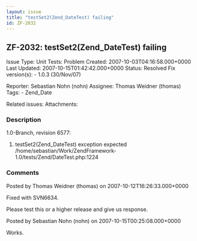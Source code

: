 ```yaml
---
layout: issue
title: "testSet2(Zend_DateTest) failing"
id: ZF-2032
---
```


ZF-2032: testSet2(Zend\_DateTest) failing
-----------------------------------------

 Issue Type: Unit Tests: Problem Created: 2007-10-03T04:16:58.000+0000 Last Updated: 2007-10-15T01:42:42.000+0000 Status: Resolved Fix version(s): - 1.0.3 (30/Nov/07)
 
 Reporter:  Sebastian Nohn (nohn)  Assignee:  Thomas Weidner (thomas)  Tags: - Zend\_Date
 
 Related issues: 
 Attachments: 
### Description

1.0-Branch, revision 6577:

1) testSet2(Zend\_DateTest) exception expected /home/sebastian/Work/ZendFramework-1.0/tests/Zend/DateTest.php:1224

 

 

### Comments

Posted by Thomas Weidner (thomas) on 2007-10-12T16:26:33.000+0000

Fixed with SVN6634.

Please test this or a higher release and give us response.

 

 

Posted by Sebastian Nohn (nohn) on 2007-10-15T00:25:08.000+0000

Works.

 

 